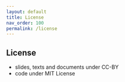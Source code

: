 ```yaml
---
layout: default
title: License
nav_order: 100
permalink: /license
---
```

## License
- slides, texts and documents under CC-BY
- code under MIT License
